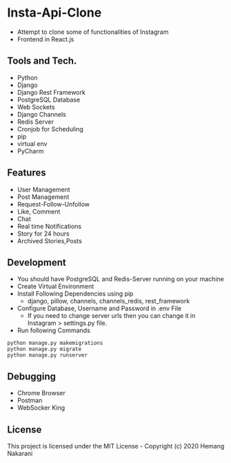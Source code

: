 # Insta-Api-Clone
- Attempt to clone some of functionalities of Instagram
- Frontend in React.js

## Tools and Tech.
- Python
- Django
- Django Rest Framework
- PostgreSQL Database
- Web Sockets
- Django Channels
- Redis Server
- Cronjob for Scheduling
- pip
- virtual env
- PyCharm

## Features
- User Management
- Post Management
- Request-Follow-Unfollow
- Like, Comment
- Chat
- Real time Notifications
- Story for 24 hours
- Archived Stories,Posts

## Development
- You should have PostgreSQL and Redis-Server running on your machine
- Create Virtual Environment
- Install Following Dependencies using pip
  - django, pillow, channels, channels_redis, rest_framework
- Configure Database, Username and Password in .env File
  - If you need to change server urls then you can change it in Instagram > settings.py file.
- Run following Commands
```
python manage.py makemigrations
python manage.py migrate
python manage.py runserver
```
## Debugging
- Chrome Browser
- Postman
- WebSocker King

## License
This project is licensed under the MIT License - Copyright (c) 2020 Hemang Nakarani
